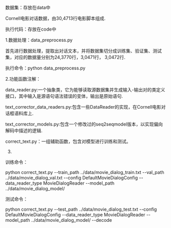 数据集：存放在data中

  Cornell电影对话数据，由30,4713行电影脚本组成.
  
执行代码：存放在code中

1.数据处理：data_preprocess.py

  首先进行数据处理，提取出对话文本，并将数据集切分成训练集、验证集、测试集，对应的数据量分别为24,3770行，3,0471行， 3,0472行.
  
  执行命令：python data_preprocess.py

2.功能函数注解：

  data_reader.py:一个抽象类，它为能够读取源数据集并生成输入-输出对的类定义接口，其中输入是源语句语法错误的变体，输出是原始语句.
  
  text_corrector_data_readers.py:包含一些DataReader的实现，在Cornell电影对话框语料库上.
  
  text_corrector_models.py:包含一个修改过的seq2seqmodel版本，以实现偏向解码中描述的逻辑.
  
  correct_text.py：一组辅助函数，包含对模型进行训练和测试。
  
3.
 训练命令：
 
  python correct_text.py --train_path ../data/movie_dialog_train.txt --val_path ../data/movie_dialog_val.txt --config   DefaultMovieDialogConfig --data_reader_type MovieDialogReader --model_path ../data/movie_dialog_model/
  
 测试命令：
 
 python correct_text.py --test_path ../data/movie_dialog_test.txt --config DefaultMovieDialogConfig --data_reader_type MovieDialogReader --model_path ../data/movie_dialog_model/ --decode


    





